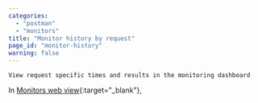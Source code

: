 ```yaml
---
categories:
  - "postman"
  - "monitors"
title: "Monitor history by request"
page_id: "monitor-history"
warning: false
---
```

	View request specific times and results in the monitoring dashboard


In [Monitors web view](https://monitor.getpostman.com/){:target="_blank"},
